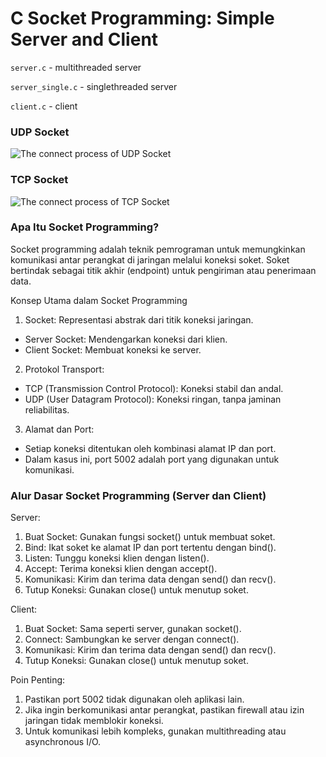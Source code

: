 # C Socket Programming: Simple Server and Client

`server.c` - multithreaded server 

`server_single.c` - singlethreaded server

`client.c` - client

### UDP Socket
![The connect process of UDP Socket]("images/UDP_Socket.png")

### TCP Socket
![The connect process of TCP Socket]("images/TCP_Socket.png")

### Apa Itu Socket Programming?
Socket programming adalah teknik pemrograman untuk memungkinkan komunikasi antar perangkat di jaringan melalui koneksi soket. Soket bertindak sebagai titik akhir (endpoint) untuk pengiriman atau penerimaan data.

Konsep Utama dalam Socket Programming

1. Socket: Representasi abstrak dari titik koneksi jaringan.
- Server Socket: Mendengarkan koneksi dari klien.
- Client Socket: Membuat koneksi ke server.
2. Protokol Transport:
- TCP (Transmission Control Protocol): Koneksi stabil dan andal.
- UDP (User Datagram Protocol): Koneksi ringan, tanpa jaminan reliabilitas.
3. Alamat dan Port:
- Setiap koneksi ditentukan oleh kombinasi alamat IP dan port.
- Dalam kasus ini, port 5002 adalah port yang digunakan untuk komunikasi.

### Alur Dasar Socket Programming (Server dan Client)
Server:
1. Buat Socket: Gunakan fungsi socket() untuk membuat soket.
2. Bind: Ikat soket ke alamat IP dan port tertentu dengan bind().
3. Listen: Tunggu koneksi klien dengan listen().
4. Accept: Terima koneksi klien dengan accept().
5. Komunikasi: Kirim dan terima data dengan send() dan recv().
6. Tutup Koneksi: Gunakan close() untuk menutup soket.

Client:
1. Buat Socket: Sama seperti server, gunakan socket().
2. Connect: Sambungkan ke server dengan connect().
3. Komunikasi: Kirim dan terima data dengan send() dan recv().
4. Tutup Koneksi: Gunakan close() untuk menutup soket.
    
Poin Penting:
1. Pastikan port 5002 tidak digunakan oleh aplikasi lain.
2. Jika ingin berkomunikasi antar perangkat, pastikan firewall atau izin jaringan tidak memblokir koneksi.
3. Untuk komunikasi lebih kompleks, gunakan multithreading atau asynchronous I/O.
